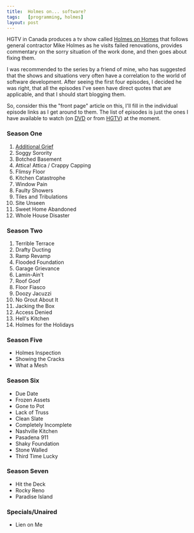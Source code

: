```yaml
---
title:  Holmes on... software?
tags:   [programming, holmes]
layout: post
---
```

HGTV in Canada produces a tv show called [Holmes on Homes][] that follows general contractor Mike Holmes as he visits failed renovations, provides commentary on the sorry situation of the work done, and then goes about fixing them.

I was recommended to the series by a friend of mine, who has suggested that the shows and situations very often have a correlation to the world of software development.  After seeing the first four episodes, I decided he was right, that all the episodes I've seen have direct quotes that are applicable, and that I should start blogging them.

So, consider this the "front page" article on this, I'll fill in the individual episode links as I get around to them.  The list of episodes is just the ones I have available to watch (on [DVD][] or from [HGTV][]) at the moment.

[DVD]: http://www.amazon.ca/x/s/ref=sr_nr_n_1/702-5155926-0284824?rs=952768&rh=n%3A952768%2Ck%3AHolmes%20on%20Homes%2Cn%3A953128
[HGTV]: http://www.hgtv.ca/holmesonhomes/video.aspx
[Holmes on Homes]: http://www.holmesonhomes.com/
### Season One

1. [Additional Grief](/2008/04/01/holmes-additional-grief)
1. Soggy Sorority
1. Botched Basement
1. Attica! Attica / Crappy Capping
1. Flimsy Floor
1. Kitchen Catastrophe
1. Window Pain
1. Faulty Showers
1. Tiles and Tribulations
1. Site Unseen
1. Sweet Home Abandoned
1. Whole House Disaster

### Season Two

1. Terrible Terrace
1. Drafty Ducting
1. Ramp Revamp
1. Flooded Foundation
1. Garage Grievance
1. Lamin-Ain't
1. Roof Goof
1. Floor Fiasco
1. Doozy Jacuzzi
1. No Grout About It
1. Jacking the Box
1. Access Denied
1. Hell's Kitchen
1. Holmes for the Holidays

### Season Five

- Holmes Inspection
- Showing the Cracks
- What a Mesh

### Season Six

- Due Date
- Frozen Assets
- Gone to Pot
- Lack of Truss
- Clean Slate
- Completely Incomplete
- Nashville Kitchen
- Pasadena 911
- Shaky Foundation
- Stone Walled
- Third Time Lucky

### Season Seven

- Hit the Deck
- Rocky Reno
- Paradise Island

### Specials/Unaired

- Lien on Me

